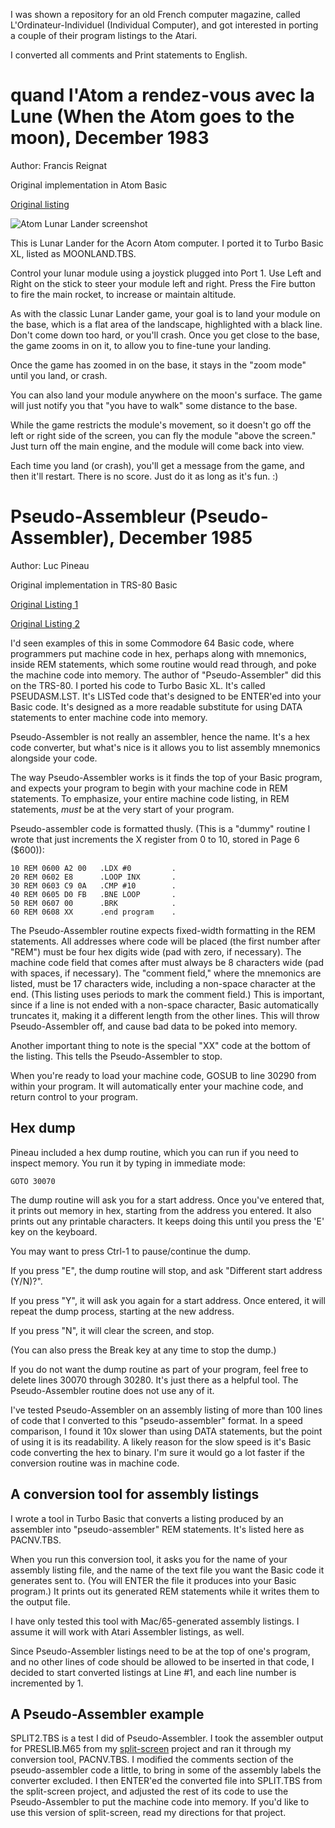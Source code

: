 I was shown a repository for an old French computer magazine, called L'Ordinateur-Individuel (Individual Computer), and got
interested in porting a couple of their program listings to the Atari.

I converted all comments and Print statements to English.

# quand l'Atom a rendez-vous avec la Lune (When the Atom goes to the moon), December 1983
Author: Francis Reignat

Original implementation in Atom Basic

[Original listing](https://download.abandonware.org/magazines/L%20Ordinateur%20Individuel/ordinateurindividuel_numerohs54/L%27ordinateur%20individuel%20HS%20N%C2%B054%20-%20page082%20et%20%20page083.jpg)

![Atom Lunar Lander screenshot](https://github.com/user-attachments/assets/7926a6d7-c9e5-4a95-9031-7076b3e37952)


This is Lunar Lander for the Acorn Atom computer. I ported it to Turbo Basic XL, listed as MOONLAND.TBS.

Control your lunar module using a joystick plugged into Port 1. Use Left and Right on the stick to steer your module left
and right. Press the Fire button to fire the main rocket, to increase or maintain altitude.

As with the classic Lunar Lander game, your goal is to land your module on the base, which is a flat area of the landscape,
highlighted with a black line. Don't come down too hard, or you'll crash. Once you get close to the base, the game zooms in
on it, to allow you to fine-tune your landing.

Once the game has zoomed in on the base, it stays in the "zoom mode" until you land, or crash.

You can also land your module anywhere on the moon's surface. The game will just notify you that "you have to walk" some
distance to the base.

While the game restricts the module's movement, so it doesn't go off the left or right side of the screen, you can fly the
module "above the screen." Just turn off the main engine, and the module will come back into view.

Each time you land (or crash), you'll get a message from the game, and then it'll restart. There is no score. Just do it as
long as it's fun. :)

# Pseudo-Assembleur (Pseudo-Assembler), December 1985
Author: Luc Pineau

Original implementation in TRS-80 Basic

[Original Listing 1](https://download.abandonware.org/magazines/L%20Ordinateur%20Individuel/ordinateurindividuel_numerohs77/L%27Ordinateur%20Individuel%2077%20HS%20%28d%C3%A9c-1985%29%20-%20Page%20074.jpg)

[Original Listing 2](https://download.abandonware.org/magazines/L%20Ordinateur%20Individuel/ordinateurindividuel_numerohs77/L%27Ordinateur%20Individuel%2077%20HS%20%28d%C3%A9c-1985%29%20-%20Page%20075.jpg)

I'd seen examples of this in some Commodore 64 Basic code, where programmers put machine code in hex, perhaps along with
mnemonics, inside REM statements, which some routine would read through, and poke the machine code into memory. The author of
"Pseudo-Assembler" did this on the TRS-80. I ported his code to Turbo Basic XL. It's called PSEUDASM.LST. It's LISTed code
that's designed to be ENTER'ed into your Basic code. It's designed as a more readable substitute for using DATA statements to
enter machine code into memory.

Pseudo-Assembler is not really an assembler, hence the name. It's a hex code converter, but what's nice is it allows you to
list assembly mnemonics alongside your code.

The way Pseudo-Assembler works is it finds the top of your Basic program, and expects your program to begin with your
machine code in REM statements. To emphasize, your entire machine code listing, in REM statements, _must_ be at the very
start of your program.

Pseudo-assembler code is formatted thusly. (This is a "dummy" routine I wrote that just increments the X register from 0 to
10, stored in Page 6 ($600)):

```
10 REM 0600 A2 00   .LDX #0         .
20 REM 0602 E8      .LOOP INX       .
30 REM 0603 C9 0A   .CMP #10        .
40 REM 0605 D0 FB   .BNE LOOP       .
50 REM 0607 00      .BRK            .
60 REM 0608 XX      .end program    .
```

The Pseudo-Assembler routine expects fixed-width formatting in the REM statements. All addresses where code will be placed
(the first number after "REM") must be four hex digits wide (pad with zero, if necessary). The machine code field that comes
after must always be 8 characters wide (pad with spaces, if necessary). The "comment field," where the mnemonics are listed,
must be 17 characters wide, including a non-space character at the end. (This listing uses periods to mark the comment field.)
This is important, since if a line is not ended with a non-space character, Basic automatically truncates it, making it a
different length from the other lines. This will throw Pseudo-Assembler off, and cause bad data to be poked into memory.

Another important thing to note is the special "XX" code at the bottom of the listing. This tells the Pseudo-Assembler to
stop.

When you're ready to load your machine code, GOSUB to line 30290 from within your program. It will automatically enter your
machine code, and return control to your program.

## Hex dump

Pineau included a hex dump routine, which you can run if you need to inspect memory. You run it by typing in immediate mode:

`GOTO 30070`

The dump routine will ask you for a start address. Once you've entered that, it prints out memory in hex, starting from
the address you entered. It also prints out any printable characters. It keeps doing this until you press the 'E' key on
the keyboard.

You may want to press Ctrl-1 to pause/continue the dump.

If you press "E", the dump routine will stop, and ask "Different start address (Y/N)?".

If you press "Y", it will ask you again for a start address. Once entered, it will repeat the dump process, starting at the
new address.

If you press "N", it will clear the screen, and stop.

(You can also press the Break key at any time to stop the dump.)

If you do not want the dump routine as part of your program, feel free to delete lines 30070 through 30280. It's just there
as a helpful tool. The Pseudo-Assembler routine does not use any of it.

I've tested Pseudo-Assembler on an assembly listing of more than 100 lines of code that I converted to this "pseudo-assembler"
format. In a speed comparison, I found it 10x slower than using DATA statements, but the point of using it is its
readability. A likely reason for the slow speed is it's Basic code converting the hex to binary. I'm sure it would go a lot
faster if the conversion routine was in machine code.

## A conversion tool for assembly listings

I wrote a tool in Turbo Basic that converts a listing produced by an assembler into "pseudo-assembler" REM statements. It's
listed here as PACNV.TBS.

When you run this conversion tool, it asks you for the name of your assembly listing file, and the name of the text file you
want the Basic code it generates sent to. (You will ENTER the file it produces into your Basic program.) It prints out its
generated REM statements while it writes them to the output file.

I have only tested this tool with Mac/65-generated assembly listings. I assume it will work with Atari Assembler listings,
as well.

Since Pseudo-Assembler listings need to be at the top of one's program, and no other lines of code should be allowed to be
inserted in that code, I decided to start converted listings at Line #1, and each line number is incremented by 1.

## A Pseudo-Assembler example

SPLIT2.TBS is a test I did of Pseudo-Assembler. I took the assembler output for PRESLIB.M65 from my [split-screen](https://github.com/marktmiller/atari-8-bit-projects/tree/main/split-screen)
project and ran it through my conversion tool, PACNV.TBS. I modified the comments section of the pseudo-assembler code
a little, to bring in some of the assembly labels the converter excluded. I then ENTER'ed the converted file into
SPLIT.TBS from the split-screen project, and adjusted the rest of its code to use the Pseudo-Assembler to put the machine
code into memory. If you'd like to use this version of split-screen, read my directions for that project.
